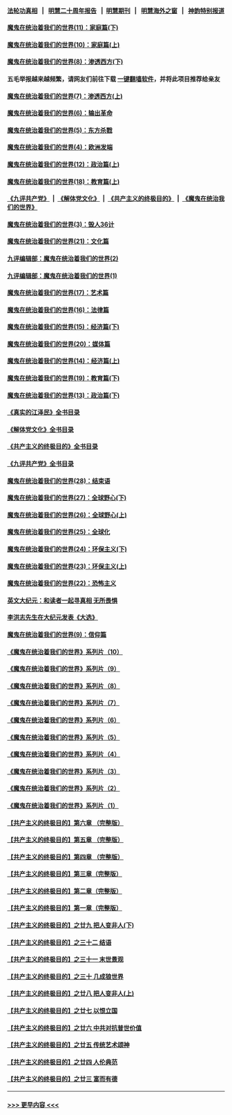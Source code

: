 #### [法轮功真相](https://github.com/gfw-breaker/truth/blob/master/README.md?t=0) &nbsp;&nbsp;|&nbsp;&nbsp; [明慧二十周年报告](https://github.com/gfw-breaker/mh-reports/blob/master/README.md?t=0) &nbsp;&nbsp;|&nbsp;&nbsp;[明慧期刊](https://github.com/gfw-breaker/mh-qikan) &nbsp;&nbsp;|&nbsp;&nbsp; [明慧海外之窗](https://github.com/gfw-breaker/mh-news/blob/master/README.md?t=0) &nbsp;&nbsp;|&nbsp;&nbsp; [神韵特别报道](https://github.com/gfw-breaker/mh-news/blob/master/shenyun.md?t=0)
#### [魔鬼在统治着我们的世界(11)：家庭篇(下)](../pages/nsc422/n10440961.md?t=01030643) 
#### [魔鬼在统治着我们的世界(10)：家庭篇(上)](../pages/nsc422/n10435448.md?t=01030643) 
#### [魔鬼在统治着我们的世界(8)：渗透西方(下)](../pages/nsc422/n10429603.md?t=01030643) 
#### 五毛举报越来越频繁，请网友们前往下载 [一键翻墙软件](https://github.com/gfw-breaker/ssr-accounts)，并将此项目推荐给亲友
#### [魔鬼在统治着我们的世界(7)：渗透西方(上)](../pages/nsc422/n10426013.md?t=01030643) 
#### [魔鬼在统治着我们的世界(6)：输出革命](../pages/nsc422/n10421536.md?t=01030643) 
#### [魔鬼在统治着我们的世界(5)：东方杀戮](../pages/nsc422/n10417707.md?t=01030643) 
#### [魔鬼在统治着我们的世界(4)：欧洲发端](../pages/nsc422/n10414890.md?t=01030643) 
#### [魔鬼在统治着我们的世界(12)：政治篇(上)](../pages/nsc422/n10444576.md?t=01030643) 
#### [魔鬼在统治着我们的世界(18)：教育篇(上)](../pages/nsc422/n10526970.md?t=01030643) 
#### [《九评共产党》](https://github.com/begood0513/9ping.md/blob/master/README.md) &nbsp;|&nbsp; [《解体党文化》](../../../../jtdwh.md/blob/master/README.md)  &nbsp;|&nbsp; [《共产主义的终极目的》](../../../../gczydzjmd.md/blob/master/README.md) &nbsp;|&nbsp; [《魔鬼在统治我们的世界》](../../../../mgztzwmdsj.md/blob/master/README.md) 
#### [魔鬼在统治着我们的世界(3)：毁人36计](../pages/nsc422/n10411583.md?t=01030643) 
#### [魔鬼在统治着我们的世界(21)：文化篇](../pages/nsc422/n10597706.md?t=01030643) 
#### [九评编辑部：魔鬼在统治着我们的世界(2)](../pages/nsc422/n10410036.md?t=01030643) 
#### [九评编辑部：魔鬼在统治着我们的世界(1)](../pages/nsc422/n10406825.md?t=01030643) 
#### [魔鬼在统治着我们的世界(17)：艺术篇](../pages/nsc422/n10499093.md?t=01030643) 
#### [魔鬼在统治着我们的世界(16)：法律篇](../pages/nsc422/n10485969.md?t=01030643) 
#### [魔鬼在统治着我们的世界(15)：经济篇(下)](../pages/nsc422/n10469975.md?t=01030643) 
#### [魔鬼在统治着我们的世界(20)：媒体篇](../pages/nsc422/n10586579.md?t=01030643) 
#### [魔鬼在统治着我们的世界(14)：经济篇(上)](../pages/nsc422/n10457370.md?t=01030643) 
#### [魔鬼在统治着我们的世界(19)：教育篇(下)](../pages/nsc422/n10564808.md?t=01030643) 
#### [魔鬼在统治着我们的世界(13)：政治篇(下)](../pages/nsc422/n10448270.md?t=01030643) 
#### [《真实的江泽民》全书目录](../pages/nsc422/n13721399.md?t=01030643) 
#### [《解体党文化》全书目录](../pages/nsc422/n13721157.md?t=01030643) 
#### [《共产主义的终极目的》全书目录](../pages/nsc422/n13721048.md?t=01030643) 
#### [《九评共产党》全书目录](../pages/nsc422/n13708085.md?t=01030643) 
#### [魔鬼在统治着我们的世界(28)：结束语](../pages/nsc422/n10936246.md?t=01030643) 
#### [魔鬼在统治着我们的世界(27)：全球野心(下)](../pages/nsc422/n10928319.md?t=01030643) 
#### [魔鬼在统治着我们的世界(26)：全球野心(上)](../pages/nsc422/n10900318.md?t=01030643) 
#### [魔鬼在统治着我们的世界(25)：全球化](../pages/nsc422/n10788205.md?t=01030643) 
#### [魔鬼在统治着我们的世界(24)：环保主义(下)](../pages/nsc422/n10695307.md?t=01030643) 
#### [魔鬼在统治着我们的世界(23)：环保主义(上)](../pages/nsc422/n10688613.md?t=01030643) 
#### [魔鬼在统治着我们的世界(22)：恐怖主义](../pages/nsc422/n10614727.md?t=01030643) 
#### [英文大纪元：和读者一起寻真相 无所畏惧](../pages/nsc422/n12542027.md?t=01030643) 
#### [李洪志先生在大纪元发表《大选》](../pages/nsc422/n12534746.md?t=01030643) 
#### [魔鬼在统治着我们的世界(9)：信仰篇](../pages/nsc422/n10432159.md?t=01030643) 
#### [《魔鬼在统治着我们的世界》系列片（10）](../pages/nsc422/n12292670.md?t=01030643) 
#### [《魔鬼在统治着我们的世界》系列片（9）](../pages/nsc422/n12290859.md?t=01030643) 
#### [《魔鬼在统治着我们的世界》系列片（8）](../pages/nsc422/n12287445.md?t=01030643) 
#### [《魔鬼在统治着我们的世界》系列片（7）](../pages/nsc422/n12283425.md?t=01030643) 
#### [《魔鬼在统治着我们的世界》系列片（6）](../pages/nsc422/n12282314.md?t=01030643) 
#### [《魔鬼在统治着我们的世界》系列片（5）](../pages/nsc422/n12281419.md?t=01030643) 
#### [《魔鬼在统治着我们的世界》系列片（4）](../pages/nsc422/n12274024.md?t=01030643) 
#### [《魔鬼在统治着我们的世界》系列片（3）](../pages/nsc422/n12271322.md?t=01030643) 
#### [《魔鬼在统治着我们的世界》系列片（2）](../pages/nsc422/n12269049.md?t=01030643) 
#### [《魔鬼在统治着我们的世界》系列片（1）](../pages/nsc422/n12267575.md?t=01030643) 
#### [【共产主义的终极目的】第六章 （完整版）](../pages/nsc422/n11428913.md?t=01030643) 
#### [【共产主义的终极目的】第五章 （完整版）](../pages/nsc422/n11428912.md?t=01030643) 
#### [【共产主义的终极目的】第四章 （完整版）](../pages/nsc422/n11428907.md?t=01030643) 
#### [【共产主义的终极目的】第三章（完整版）](../pages/nsc422/n11428848.md?t=01030643) 
#### [【共产主义的终极目的】第二章（完整版）](../pages/nsc422/n11428831.md?t=01030643) 
#### [【共产主义的终极目的】第一章（完整版）](../pages/nsc422/n11417651.md?t=01030643) 
#### [【共产主义的终极目的】之廿九 把人变非人(下)](../pages/nsc422/n11344140.md?t=01030643) 
#### [【共产主义的终极目的】之三十二 结语](../pages/nsc422/n11360535.md?t=01030643) 
#### [【共产主义的终极目的】之三十一 末世景观](../pages/nsc422/n11351129.md?t=01030643) 
#### [【共产主义的终极目的】之三十 几成狼世界](../pages/nsc422/n11348280.md?t=01030643) 
#### [【共产主义的终极目的】之廿八 把人变非人(上)](../pages/nsc422/n11340492.md?t=01030643) 
#### [【共产主义的终极目的】之廿七 以恨立国](../pages/nsc422/n11336944.md?t=01030643) 
#### [【共产主义的终极目的】之廿六 中共对抗普世价值](../pages/nsc422/n11324785.md?t=01030643) 
#### [【共产主义的终极目的】之廿五 传统艺术颂神](../pages/nsc422/n11296396.md?t=01030643) 
#### [【共产主义的终极目的】之廿四 人伦典范](../pages/nsc422/n11296397.md?t=01030643) 
#### [【共产主义的终极目的】之廿三 富而有德](../pages/nsc422/n11283598.md?t=01030643) 

----
#### [ >>> 更早内容 <<< ](../indexes/nsc422-earlier.md)
